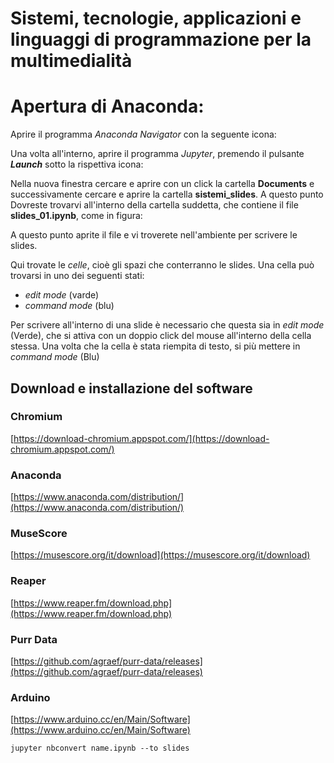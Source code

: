 # Sistemi, tecnologie, applicazioni e linguaggi di programmazione per la multimedialità

# Apertura di Anaconda:

Aprire il programma *Anaconda Navigator* con la seguente icona:

[](01_navigator.png)

Una volta all'interno, aprire il programma *Jupyter*, premendo il pulsante ***Launch*** sotto la rispettiva icona:

[](02_jupyter.png)

Nella nuova finestra cercare e aprire con un click la cartella **Documents** e successivamente cercare e aprire la cartella **sistemi_slides**. A questo punto Dovreste trovarvi all'interno della cartella suddetta, che contiene il file **slides_01.ipynb**, come in figura:

[](03_file_ipynb.png)

A questo punto aprite il file e vi troverete nell'ambiente per scrivere le slides.

[](04_ambiente_jupyter.png)

Qui trovate le *celle*, cioè gli spazi che conterranno le slides. Una cella può trovarsi in uno dei seguenti stati:
- *edit mode* (varde)
- *command mode* (blu)

Per scrivere all'interno di una slide è necessario che questa sia in *edit mode* (Verde), che si attiva con un doppio click del mouse all'interno della cella stessa. Una volta che la cella è stata riempita di testo, si più mettere in *command mode* (Blu)










## Download e installazione del software

### Chromium

[https://download-chromium.appspot.com/](https://download-chromium.appspot.com/)

### Anaconda

[https://www.anaconda.com/distribution/](https://www.anaconda.com/distribution/)

### MuseScore

[https://musescore.org/it/download](https://musescore.org/it/download)

### Reaper

[https://www.reaper.fm/download.php](https://www.reaper.fm/download.php)

### Purr Data

[https://github.com/agraef/purr-data/releases](https://github.com/agraef/purr-data/releases)

### Arduino

[https://www.arduino.cc/en/Main/Software](https://www.arduino.cc/en/Main/Software)

```
jupyter nbconvert name.ipynb --to slides
```
